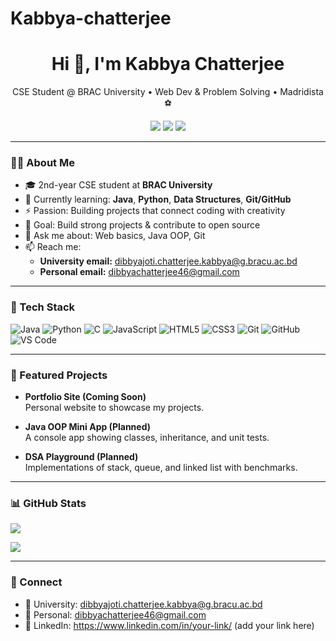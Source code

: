 # Kabbya-chatterjee
<!-- Profile Header -->
<h1 align="center">Hi 👋, I'm Kabbya Chatterjee</h1>
<p align="center">
CSE Student @ BRAC University • Web Dev & Problem Solving • Madridista ⚽
</p>

<!-- Quick Badges -->
<p align="center">
  <a href="mailto:dibbyajoti.chatterjee.kabbya@g.bracu.ac.bd"><img src="https://img.shields.io/badge/Email%20(University)-Contact-blue?style=for-the-badge"></a>
  <a href="mailto:dibbyachatterjee46@gmail.com"><img src="https://img.shields.io/badge/Email%20(Personal)-Contact-success?style=for-the-badge"></a>
  <a href="https://www.linkedin.com/in/your-link/"><img src="https://img.shields.io/badge/LinkedIn-Connect-informational?style=for-the-badge"></a>
</p>

---

### 👨‍💻 About Me
- 🎓 2nd-year CSE student at **BRAC University**
- 🌱 Currently learning: **Java**, **Python**, **Data Structures**, **Git/GitHub**
- ⚡ Passion: Building projects that connect coding with creativity
- 🎯 Goal: Build strong projects & contribute to open source
- 💬 Ask me about: Web basics, Java OOP, Git
- 📫 Reach me:  
  - **University email:** dibbyajoti.chatterjee.kabbya@g.bracu.ac.bd  
  - **Personal email:** dibbyachatterjee46@gmail.com  

---

### 🧰 Tech Stack
![Java](https://img.shields.io/badge/Java-ED8B00?logo=java&logoColor=white&style=for-the-badge)
![Python](https://img.shields.io/badge/Python-3776AB?logo=python&logoColor=white&style=for-the-badge)
![C](https://img.shields.io/badge/C-A8B9CC?logo=c&logoColor=black&style=for-the-badge)
![JavaScript](https://img.shields.io/badge/JavaScript-F7DF1E?logo=javascript&logoColor=black&style=for-the-badge)
![HTML5](https://img.shields.io/badge/HTML5-E34F26?logo=html5&logoColor=white&style=for-the-badge)
![CSS3](https://img.shields.io/badge/CSS3-1572B6?logo=css3&logoColor=white&style=for-the-badge)
![Git](https://img.shields.io/badge/Git-F05032?logo=git&logoColor=white&style=for-the-badge)
![GitHub](https://img.shields.io/badge/GitHub-181717?logo=github&logoColor=white&style=for-the-badge)
![VS Code](https://img.shields.io/badge/VS%20Code-007ACC?logo=visualstudiocode&logoColor=white&style=for-the-badge)

---

### 🚀 Featured Projects
- **Portfolio Site (Coming Soon)**  
  Personal website to showcase my projects.  

- **Java OOP Mini App (Planned)**  
  A console app showing classes, inheritance, and unit tests.  

- **DSA Playground (Planned)**  
  Implementations of stack, queue, and linked list with benchmarks.  



---

### 📊 GitHub Stats
<p>
<img src="https://github-readme-stats.vercel.app/api?username=kabbya46&show_icons=true&hide_title=true" /></p>
<p>
<img src="https://github-readme-stats.vercel.app/api/top-langs/?username=kabbya46&layout=compact" /> </p>

---

### 🤝 Connect
- 📧 University: dibbyajoti.chatterjee.kabbya@g.bracu.ac.bd  
- 📧 Personal: dibbyachatterjee46@gmail.com  
- 🔗 LinkedIn: https://www.linkedin.com/in/your-link/ (add your link here)

